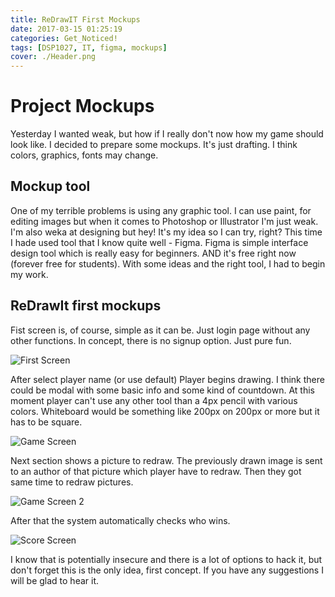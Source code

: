 ```yaml
---
title: ReDrawIT First Mockups
date: 2017-03-15 01:25:19
categories: Get_Noticed!
tags: [DSP1027, IT, figma, mockups]
cover: ./Header.png
---
```


# Project Mockups

Yesterday I wanted weak, but how if I really don't now how my game should look like. I decided to prepare some mockups. It's just drafting. I think colors, graphics, fonts may change. 

## Mockup tool

One of my terrible problems is using any graphic tool. I can use paint, for editing images but when it comes to Photoshop or Illustrator I'm just weak. I'm also weka at designing but hey! It's my idea so I can try, right? This time I hade used tool that I know quite well - Figma. Figma is simple interface design tool which is really easy for beginners. AND it's free right now (forever free for students). With some ideas and the right tool, I had to begin my work. 

## ReDrawIt first mockups

Fist screen is, of course, simple as it can be. Just login page without any other functions. In concept, there is no signup option. Just pure fun. 

![First Screen](./FirstScreen@2x.png)

After select player name (or use default) Player begins drawing. I think there could be modal with some basic info and some kind of countdown. At this moment player can't use any other tool than a 4px pencil with various colors. Whiteboard would be something like 200px on 200px or more but it has to be square.

![Game Screen](./GameScreen@2x.png)

Next section shows a picture to redraw. The previously drawn image is sent to an author of that picture which player have to redraw. Then they got same time to redraw pictures. 

![Game Screen 2](./GameScreen2@2x.png)

After that the system automatically checks who wins.

![Score Screen](./ScoreScreen@2x.png)

I know that is potentially insecure and there is a lot of options to hack it, but don't forget this is the only idea, first concept. 
If you have any suggestions I will be glad to hear it. 